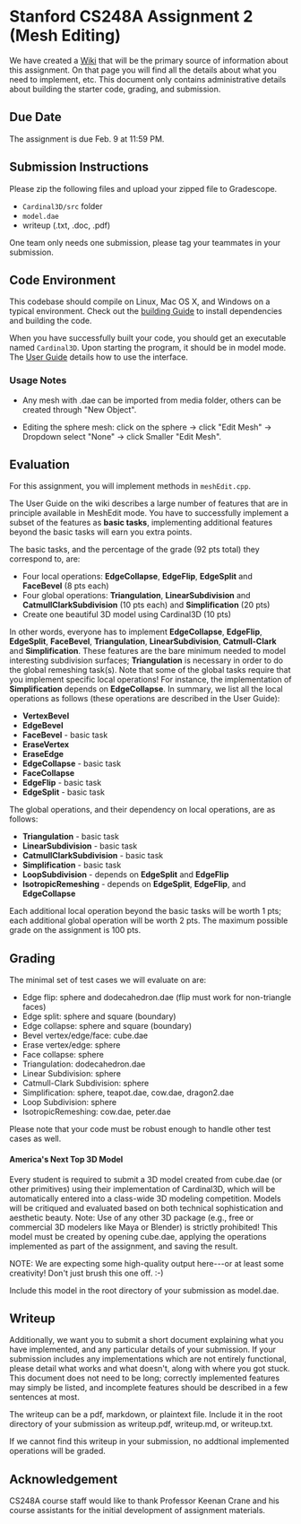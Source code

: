 # Stanford CS248A Assignment 2 (Mesh Editing)

We have created a [Wiki](https://stanford-cs248.github.io/Cardinal3D/) that will be the primary source of information about this assignment. On that page you will find all the details about what you need to implement, etc. This document only contains administrative details about building the starter code, grading, and submission.

## Due Date

The assignment is due Feb. 9 at 11:59 PM.

## Submission Instructions
Please zip the following files and upload your zipped file to Gradescope.

* `Cardinal3D/src` folder
* `model.dae`
* writeup (.txt, .doc, .pdf)

One team only needs one submission, please tag your teammates in your submission.

## Code Environment

This codebase should compile on Linux, Mac OS X, and Windows on a typical environment. Check out the [building Guide](https://stanford-cs248.github.io/Cardinal3D/build/) to install dependencies and building the code. 

When you have successfully built your code, you should get an executable named `Cardinal3D`. Upon starting the program, it should be in model mode. The [User Guide](https://stanford-cs248.github.io/Cardinal3D/guide/) details how to use the interface. 

### Usage Notes
* Any mesh with .dae can be imported from media folder, others can be created through "New Object".

* Editing the sphere mesh: click on the sphere -> click "Edit Mesh" -> Dropdown select "None" -> click Smaller "Edit Mesh".


## Evaluation
For this assignment, you will implement methods in `meshEdit.cpp`.

The User Guide on the wiki describes a large number of features that are in principle available in MeshEdit mode. You have to successfully implement a subset of the features as __basic tasks__, implementing additional features beyond the basic tasks will earn you extra points.

The basic tasks, and the percentage of the grade (92 pts total) they correspond to, are:

* Four local operations: **EdgeCollapse**, **EdgeFlip**, **EdgeSplit** and **FaceBevel** (8 pts each)
* Four global operations: **Triangulation**, **LinearSubdivision** and **CatmullClarkSubdivision** (10 pts each) and **Simplification** (20 pts)
* Create one beautiful 3D model using Cardinal3D (10 pts)

In other words, everyone has to implement **EdgeCollapse**, **EdgeFlip**, **EdgeSplit**, **FaceBevel**, **Triangulation**, **LinearSubdivision**, **Catmull-Clark** and **Simplification**. These features are the bare minimum needed to model interesting subdivision surfaces; **Triangulation** is necessary in order to do the global remeshing task(s). Note that some of the global tasks require that you implement specific local operations! For instance, the implementation of **Simplification** depends on **EdgeCollapse**. In summary, we list all the local operations as follows (these operations are described in the User Guide):

* **VertexBevel**
* **EdgeBevel**
* **FaceBevel** - basic task
* **EraseVertex**
* **EraseEdge**
* **EdgeCollapse** - basic task
* **FaceCollapse**
* **EdgeFlip** - basic task
* **EdgeSplit** - basic task

The global operations, and their dependency on local operations, are as follows:

* **Triangulation** - basic task
* **LinearSubdivision** - basic task
* **CatmullClarkSubdivision** - basic task
* **Simplification** - basic task
* **LoopSubdivision** - depends on **EdgeSplit** and **EdgeFlip**
* **IsotropicRemeshing** - depends on **EdgeSplit**, **EdgeFlip**, and **EdgeCollapse**

Each additional local operation beyond the basic tasks will be worth 1 pts; each additional global operation will be worth 2 pts. The maximum possible grade on the assignment is 100 pts.

## Grading

The minimal set of test cases we will evaluate on are:

* Edge flip: sphere and dodecahedron.dae (flip must work for non-triangle faces)
* Edge split: sphere and square (boundary)
* Edge collapse: sphere and square (boundary)
* Bevel vertex/edge/face: cube.dae
* Erase vertex/edge: sphere
* Face collapse: sphere
* Triangulation: dodecahedron.dae
* Linear Subdivision: sphere
* Catmull-Clark Subdivision: sphere
* Simplification: sphere, teapot.dae, cow.dae, dragon2.dae
* Loop Subdivision: sphere
* IsotropicRemeshing: cow.dae, peter.dae

Please note that your code must be robust enough to handle other test cases as well.

#### America's Next Top 3D Model

Every student is required to submit a 3D model created from cube.dae (or other primitives) using their implementation of Cardinal3D, which will be automatically entered into a class-wide 3D modeling competition. Models will be critiqued and evaluated based on both technical sophistication and aesthetic beauty. Note: Use of any other 3D package (e.g., free or commercial 3D modelers like Maya or Blender) is strictly prohibited! This model must be created by opening cube.dae, applying the operations implemented as part of the assignment, and saving the result.

NOTE: We are expecting some high-quality output here---or at least some creativity! Don't just brush this one off. :-)

Include this model in the root directory of your submission as model.dae.

## Writeup

Additionally, we want you to submit a short document explaining what you have implemented, and any particular details of your submission. If your submission includes any implementations which are not entirely functional, please detail what works and what doesn't, along with where you got stuck. This document does not need to be long; correctly implemented features may simply be listed, and incomplete features should be described in a few sentences at most.

The writeup can be a pdf, markdown, or plaintext file. Include it in the root directory of your submission as writeup.pdf, writeup.md, or writeup.txt.

If we cannot find this writeup in your submission, no addtional implemented operations will be graded.

## Acknowledgement

CS248A course staff would like to thank Professor Keenan Crane and his course assistants for the initial development of assignment materials.
